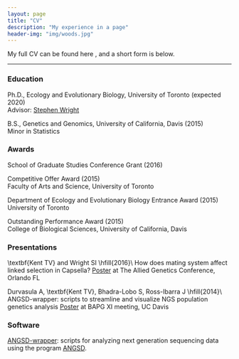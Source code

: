 ```yaml
---
layout: page
title: "CV"
description: "My experience in a page"
header-img: "img/woods.jpg"
---
```


My full CV can be found here <a href="/docs/CV.pdf" target="_blank"><i class="fa fa-file-text fa-md"></i></a>, and a short form is below.  

___

### Education  

Ph.D., Ecology and Evolutionary Biology, University of Toronto (expected 2020)  
Advisor: [Stephen Wright](https://wright.eeb.utoronto.ca)  

B.S., Genetics and Genomics, University of California, Davis    (2015)  
Minor in Statistics  

### Awards  

School of Graduate Studies Conference Grant (2016)

Competitive Offer Award    (2015)  
Faculty of Arts and Science, University of Toronto  

Department of Ecology and Evolutionary Biology Entrance Award    (2015)  
University of Toronto  

Outstanding Performance Award    (2015)  
College of Biological Sciences, University of California, Davis  

### Presentations

\textbf{Kent TV} and Wright SI \hfill{2016}\\ How does mating system affect linked selection in Capsella? [Poster](docs/tagcposter.pdf) at The Allied Genetics Conference, Orlando FL

Durvasula A, \textbf{Kent TV}, Bhadra-Lobo S, Ross-Ibarra J \hfill{2014}\\ ANGSD-wrapper: scripts to streamline and visualize NGS population genetics analysis [Poster](docs/awposter.pdf) at BAPG XI meeting, UC Davis

### Software

[ANGSD-wrapper](http://github.com/mojaveazure/angsd-wrapper): scripts for analyzing next generation sequencing data using the program [ANGSD](http://popgen.dk/wiki/index.php/ANGSD).
